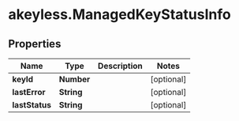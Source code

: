 # akeyless.ManagedKeyStatusInfo

## Properties

Name | Type | Description | Notes
------------ | ------------- | ------------- | -------------
**keyId** | **Number** |  | [optional] 
**lastError** | **String** |  | [optional] 
**lastStatus** | **String** |  | [optional] 


